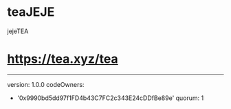 # teaJEJE
jejeTEA
# https://tea.xyz/tea
---
version: 1.0.0
codeOwners:
  - '0x9990bd5dd97f1FD4b43C7FC2c343E24cDDfBe89e'
quorum: 1
